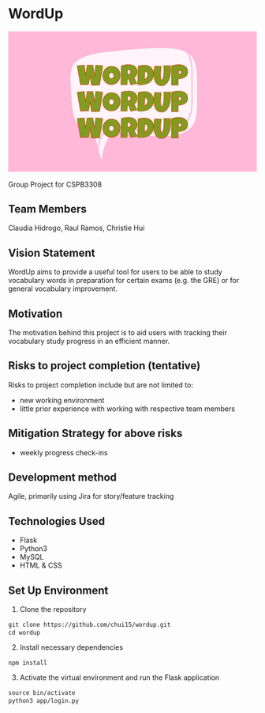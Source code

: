 # WordUp

![logo](app/static/images/logo.png)

Group Project for CSPB3308

## Team Members

Claudia Hidrogo, Raul Ramos, Christie Hui

## Vision Statement

WordUp aims to provide a useful tool for users to be able to study vocabulary words in preparation for certain exams (e.g. the GRE) or for general vocabulary improvement.

## Motivation

The motivation behind this project is to aid users with tracking their vocabulary study progress in an efficient manner.

## Risks to project completion (tentative)

Risks to project completion include but are not limited to:
- new working environment 
- little prior experience with working with respective team members

## Mitigation Strategy for above risks

- weekly progress check-ins

## Development method

Agile, primarily using Jira for story/feature tracking

## Technologies Used

- Flask
- Python3
- MySQL
- HTML & CSS

## Set Up Environment

1. Clone the repository
```shell
git clone https://github.com/chui15/wordup.git
cd wordup
```

2. Install necessary dependencies
```shell
npm install
```

3. Activate the virtual environment and run the Flask application
``` shell
source bin/activate
python3 app/login.py
```